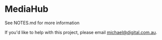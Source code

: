 MediaHub
=============

See NOTES.md for more information

If you'd like to help with this project, please email michael@digital.com.au.

